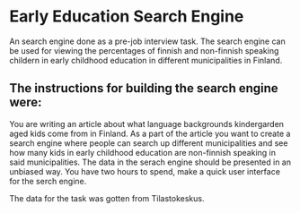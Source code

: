 # Early Education Search Engine

An search engine done as a pre-job interview task. The search engine can be used for viewing the percentages of finnish and non-finnish speaking childern in early childhood education in different municipalities in Finland. 

## The instructions for building the search engine were:

You are writing an article about what language backgrounds kindergarden aged kids come from in Finland. As a part of the article you want to create a search engine where people can search up different municipalities and see how many kids in early childhood education are non-finnish speaking in said municipalities. The data in the serach engine should be presented in an unbiased way. You have two hours to spend, make a quick user interface for the serch engine.

The data for the task was gotten from Tilastokeskus.
